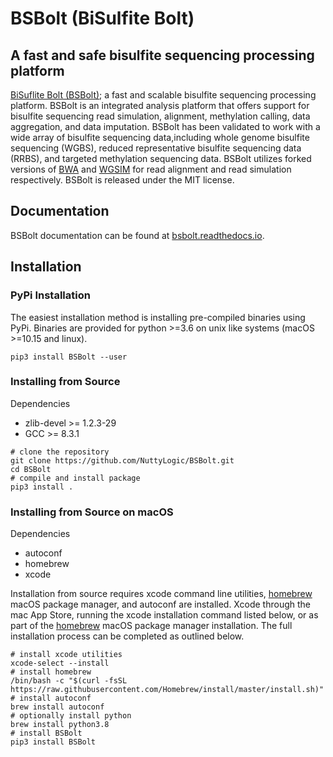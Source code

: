 # **BSBolt (BiSulfite Bolt)**
## A fast and safe bisulfite sequencing processing platform

[BiSuflite Bolt (BSBolt)](https://github.com/NuttyLogic/BSBolt); a fast and scalable bisulfite sequencing 
processing platform. BSBolt is an integrated analysis platform that offers support for bisulfite sequencing 
read simulation, alignment, methylation calling, data aggregation, and data imputation. BSBolt has been validated 
to work with a wide array of bisulfite sequencing data,including whole genome bisulfite sequencing (WGBS), 
reduced representative bisulfite sequencing data (RRBS), and targeted methylation sequencing data. 
BSBolt utilizes forked versions of [BWA](https://github.com/lh3/bwa) 
and [WGSIM](https://github.com/lh3/wgsim) for read alignment and read simulation respectively. 
BSBolt is released under the MIT license.
 
## Documentation

BSBolt documentation can be found at [bsbolt.readthedocs.io](https://bsbolt.readthedocs.io).

## Installation

### **PyPi Installation**

The easiest installation method is installing pre-compiled binaries using PyPi. Binaries are provided for python >=3.6
on unix like systems (macOS >=10.15 and linux).

```shell
pip3 install BSBolt --user
```

### **Installing from Source**

Dependencies

* zlib-devel >= 1.2.3-29
* GCC >= 8.3.1

```shell
# clone the repository
git clone https://github.com/NuttyLogic/BSBolt.git
cd BSBolt
# compile and install package
pip3 install .
```

### **Installing from Source on macOS**

Dependencies 
* autoconf
* homebrew
* xcode

Installation from source requires xcode command line utilities, [homebrew](https://brew.sh/) macOS package manager, 
and autoconf are installed. Xcode through the mac App Store, running the xcode installation command listed below, 
or as part of the [homebrew](https://brew.sh/) macOS package manager installation. The full installation process
can be completed as outlined below.

```shell script
# install xcode utilities
xcode-select --install
# install homebrew
/bin/bash -c "$(curl -fsSL https://raw.githubusercontent.com/Homebrew/install/master/install.sh)"
# install autoconf
brew install autoconf
# optionally install python
brew install python3.8
# install BSBolt
pip3 install BSBolt
```


